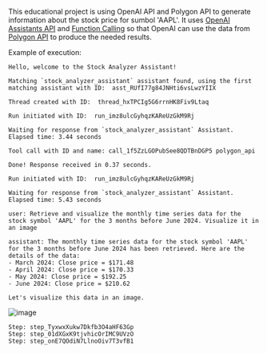 This educational project is using OpenAI API and Polygon API to generate information about the stock price for sumbol 'AAPL'.
It uses [OpenAI Assistants API](https://platform.openai.com/docs/assistants/overview) and [Function Calling](https://platform.openai.com/docs/guides/function-calling) so that OpenAI can use the data from [Polygon API](https://polygon.io/) to produce the needed results.




Example of execution:

```
Hello, welcome to the Stock Analyzer Assistant!

Matching `stock_analyzer_assistant` assistant found, using the first matching assistant with ID:  asst_RUfI77g84JNHti6vsLwzYIIX

Thread created with ID:  thread_hxTPCIg5G6rrnHK8Fiv9Ltaq

Run initiated with ID:  run_imz8ulcGyhqzKAReUzGkM9Rj

Waiting for response from `stock_analyzer_assistant` Assistant. Elapsed time: 3.44 seconds

Tool call with ID and name: call_1f5ZzLGOPubSee8QDTBnDGP5 polygon_api

Done! Response received in 0.37 seconds.

Run initiated with ID:  run_imz8ulcGyhqzKAReUzGkM9Rj

Waiting for response from `stock_analyzer_assistant` Assistant. Elapsed time: 5.43 seconds

user: Retrieve and visualize the monthly time series data for the stock symbol 'AAPL' for the 3 months before June 2024. Visualize it in an image

assistant: The monthly time series data for the stock symbol 'AAPL' for the 3 months before June 2024 has been retrieved. Here are the details of the data:
- March 2024: Close price = $171.48
- April 2024: Close price = $170.33
- May 2024: Close price = $192.25
- June 2024: Close price = $210.62

Let's visualize this data in an image.
```
![image](https://github.com/user-attachments/assets/ba8835d1-3401-4449-bd6c-64aa81e210c0)
```
Step: step_TyxwxXukw7Dkfb3O4aHF63Gp
Step: step_01dXGxK9tjvhicOrIMC9UVzO
Step: step_onE7QOdiN7LlnoOiv7T3vfB1
```



